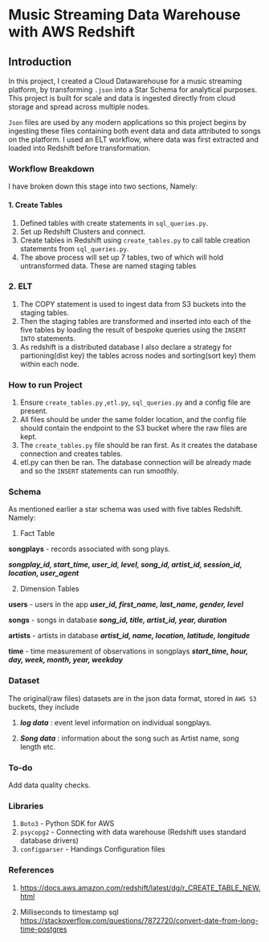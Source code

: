 # Music Streaming Data Warehouse with AWS Redshift

## Introduction

In this project, I created a Cloud Datawarehouse for a music streaming platform, by transforming `.json` into a Star Schema for analytical purposes. This project is built for scale and data is ingested directly from cloud storage and spread across multiple nodes. 

`Json` files are used by any modern applications so this project begins by ingesting these files containing both event data and data attributed to songs on the platform. I used an ELT workflow, where data was first extracted and loaded into Redshift before transformation. 



### Workflow Breakdown

I have broken down this stage into two sections, Namely:

#### 1. Create Tables

1. Defined tables with create statements in `sql_queries.py`.
2. Set up Redshift Clusters and connect.
3. Create tables in Redshift using `create_tables.py` to call table creation statements from `sql_queries.py`.
4. The above process will set up 7 tables, two of which will hold untransformed data. These are named staging tables


### 2. ELT

1. The COPY statement is used to ingest data from S3 buckets into the staging tables.
2. Then the staging tables are transformed and inserted into each of the five tables by loading the result of bespoke queries using the `INSERT INTO` statements.
3. As redshift is a distributed database I also declare a strategy for partioning(dist key) the tables across nodes and sorting(sort key) them within each node. 




### How to run Project

1. Ensure `create_tables.py` ,`etl.py`, `sql_queries.py` and a config file are present. 
2. All files should be under the same folder location, and the config file should contain the endpoint to the S3 bucket where the raw files are kept.
3. The `create_tables.py` file should be ran first. As it creates the database connection and creates tables.
5. etl.py can then be ran. The database connection will be already made and so the `INSERT` statements can run smoothly.



### Schema

As mentioned earlier a star schema was used with five tables Redshift. Namely:

1. Fact Table

**songplays** - records associated with song plays.

***songplay_id, start_time, user_id, level, song_id, artist_id, session_id, location, user_agent***

2. Dimension Tables

**users** - users in the app
***user_id, first_name, last_name, gender, level***

**songs** - songs in database
***song_id, title, artist_id, year, duration***

**artists** - artists in database
***artist_id, name, location, latitude, longitude***

**time** - time measurement of observations in songplays
***start_time, hour, day, week, month, year, weekday***


### Dataset
The original(raw files) datasets are in the json data format, stored in `AWS S3` buckets, they include

1. ***log data*** : event level information on individual songplays.

2. ***Song data*** : information about the song such as Artist name, song length etc.


### To-do

Add data quality checks.

### Libraries

1. `Boto3` - Python SDK for AWS
2. `psycopg2` - Connecting with data warehouse (Redshift uses standard database drivers)
3. `configparser` - Handings Configuration files

### References

1. https://docs.aws.amazon.com/redshift/latest/dg/r_CREATE_TABLE_NEW.html

2. Milliseconds to timestamp sql
https://stackoverflow.com/questions/7872720/convert-date-from-long-time-postgres
